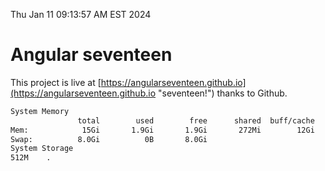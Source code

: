 Thu Jan 11 09:13:57 AM EST 2024

# Angular seventeen


This project is live at [https://angularseventeen.github.io](https://angularseventeen.github.io "seventeen!") thanks to Github.

```bash
System Memory
               total        used        free      shared  buff/cache   available
Mem:            15Gi       1.9Gi       1.9Gi       272Mi        12Gi        13Gi
Swap:          8.0Gi          0B       8.0Gi
System Storage
512M	.
```
